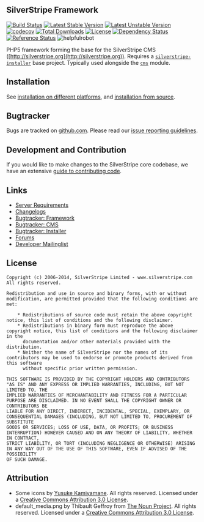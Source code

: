 ## SilverStripe Framework

[![Build Status](https://api.travis-ci.org/silverstripe/silverstripe-framework.svg?branch=master)](https://travis-ci.org/silverstripe/silverstripe-framework)
[![Latest Stable Version](https://poser.pugx.org/silverstripe/framework/version.svg)](http://www.silverstripe.org/stable-download/)
[![Latest Unstable Version](https://poser.pugx.org/silverstripe/framework/v/unstable.svg)](https://packagist.org/packages/silverstripe/framework)
[![codecov](https://codecov.io/gh/silverstripe/silverstripe-framework/branch/master/graph/badge.svg)](https://codecov.io/gh/silverstripe/silverstripe-framework)
[![Total Downloads](https://poser.pugx.org/silverstripe/framework/downloads.svg)](https://packagist.org/packages/silverstripe/framework)
[![License](https://poser.pugx.org/silverstripe/framework/license.svg)](https://github.com/silverstripe/silverstripe-framework#license)
[![Dependency Status](https://www.versioneye.com/php/silverstripe:framework/badge.svg)](https://www.versioneye.com/php/silverstripe:framework)
[![Reference Status](https://www.versioneye.com/php/silverstripe:framework/reference_badge.svg?style=flat)](https://www.versioneye.com/php/silverstripe:framework/references)
![helpfulrobot](https://helpfulrobot.io/silverstripe/framework/badge)

PHP5 framework forming the base for the SilverStripe CMS ([http://silverstripe.org](http://silverstripe.org)).
Requires a [`silverstripe-installer`](http://github.com/silverstripe/silverstripe-installer) base project. Typically used alongside the [`cms`](http://github.com/silverstripe/silverstripe-cms) module.

## Installation ##

See [installation on different platforms](http://doc.silverstripe.org/framework/en/installation/),
and [installation from source](http://doc.silverstripe.org/framework/en/installation/from-source).

## Bugtracker ##

Bugs are tracked on [github.com](https://github.com/silverstripe/silverstripe-framework/issues).
Please read our [issue reporting guidelines](http://doc.silverstripe.org/framework/en/misc/contributing/issues).

## Development and Contribution ##

If you would like to make changes to the SilverStripe core codebase, we have an extensive [guide to contributing code](http://doc.silverstripe.org/framework/en/misc/contributing/code).

## Links ##

 * [Server Requirements](http://doc.silverstripe.org/framework/en/installation/server-requirements)
 * [Changelogs](http://doc.silverstripe.org/framework/en/changelogs/)
 * [Bugtracker: Framework](https://github.com/silverstripe/silverstripe-framework/issues)
 * [Bugtracker: CMS](https://github.com/silverstripe/silverstripe-cms/issues)
 * [Bugtracker: Installer](https://github.com/silverstripe/silverstripe-installer/issues)
 * [Forums](http://silverstripe.org/forums)
 * [Developer Mailinglist](https://groups.google.com/forum/#!forum/silverstripe-dev)

## License ##

	Copyright (c) 2006-2014, SilverStripe Limited - www.silverstripe.com
	All rights reserved.

	Redistribution and use in source and binary forms, with or without modification, are permitted provided that the following conditions are met:

	    * Redistributions of source code must retain the above copyright notice, this list of conditions and the following disclaimer.
	    * Redistributions in binary form must reproduce the above copyright notice, this list of conditions and the following disclaimer in the
	      documentation and/or other materials provided with the distribution.
	    * Neither the name of SilverStripe nor the names of its contributors may be used to endorse or promote products derived from this software
	      without specific prior written permission.

	THIS SOFTWARE IS PROVIDED BY THE COPYRIGHT HOLDERS AND CONTRIBUTORS "AS IS" AND ANY EXPRESS OR IMPLIED WARRANTIES, INCLUDING, BUT NOT LIMITED TO, THE
	IMPLIED WARRANTIES OF MERCHANTABILITY AND FITNESS FOR A PARTICULAR PURPOSE ARE DISCLAIMED. IN NO EVENT SHALL THE COPYRIGHT OWNER OR CONTRIBUTORS BE
	LIABLE FOR ANY DIRECT, INDIRECT, INCIDENTAL, SPECIAL, EXEMPLARY, OR CONSEQUENTIAL DAMAGES (INCLUDING, BUT NOT LIMITED TO, PROCUREMENT OF SUBSTITUTE
	GOODS OR SERVICES; LOSS OF USE, DATA, OR PROFITS; OR BUSINESS INTERRUPTION) HOWEVER CAUSED AND ON ANY THEORY OF LIABILITY, WHETHER IN CONTRACT,
	STRICT LIABILITY, OR TORT (INCLUDING NEGLIGENCE OR OTHERWISE) ARISING IN ANY WAY OUT OF THE USE OF THIS SOFTWARE, EVEN IF ADVISED OF THE POSSIBILITY
	OF SUCH DAMAGE.

## Attribution ##

 * Some icons by [Yusuke Kamiyamane](http://p.yusukekamiyamane.com/). All rights reserved. Licensed under a [Creative Commons Attribution 3.0 License](http://creativecommons.org/licenses/by/3.0/).
 * default_media.png by Thibault Geffroy from [The Noun Project](http://thenounproject.com/). All rights reserved. Licensed under a [Creative Commons Attribution 3.0 License](http://creativecommons.org/licenses/by/3.0/).
